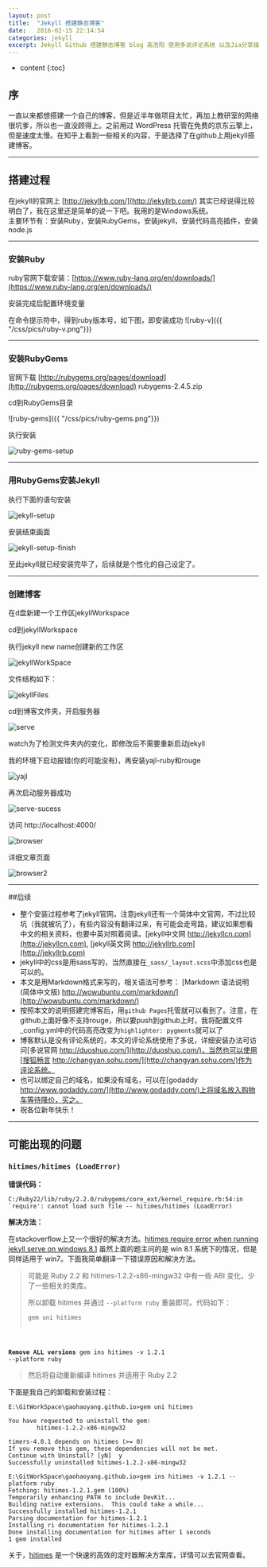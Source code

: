 ```yaml
---
layout: post
title:  "Jekyll 搭建静态博客"
date:   2016-02-15 22:14:54
categories: jekyll
excerpt: Jekyll Github 搭建静态博客 blog 高浩阳 使用多说评论系统 以及Jia分享插件 参考git教程
---
```


* content
{:toc}


## 序

一直以来都想搭建一个自己的博客，但是近半年做项目太忙，再加上教研室的网络很坑爹，所以也一直没顾得上。之前用过 WordPress 托管在免费的京东云擎上，但是速度太慢。在知乎上看到一些相关的内容，于是选择了在github上用jekyll搭建博客。

---

## 搭建过程

在jekyll的官网上 [http://jekyllrb.com/](http://jekyllrb.com/) 其实已经说得比较明白了，我在这里还是简单的说一下吧。我用的是Windows系统。    
主要环节有：安装Ruby，安装RubyGems，安装jekyll，安装代码高亮插件，安装node.js

---

### 安装Ruby

ruby官网下载安装：[https://www.ruby-lang.org/en/downloads/](https://www.ruby-lang.org/en/downloads/)

安装完成后配置环境变量

在命令提示符中，得到ruby版本号，如下图，即安装成功
![ruby-v]({{ "/css/pics/ruby-v.png"}})

---

### 安装RubyGems

官网下载 [http://rubygems.org/pages/download](http://rubygems.org/pages/download) rubygems-2.4.5.zip   

cd到RubyGems目录   

![ruby-gems]({{ "/css/pics/ruby-gems.png"}})    

执行安装   

![ruby-gems-setup]({{"/css/pics/ruby-gems-setup.png"}})   

---

### 用RubyGems安装Jekyll

执行下面的语句安装   

![jekyll-setup]({{"/css/pics/jekyll-setup.png"}})   

安装结束画面   

![jekyll-setup-finish]({{"/css/pics/jekyll-setup-finish.png"}})   

至此jekyll就已经安装完毕了，后续就是个性化的自己设定了。   

---

### 创建博客

在d盘新建一个工作区jekyllWorkspace

cd到jekyllWorkspace   

执行jekyll new name创建新的工作区   

![jekyllWorkSpace]({{"/css/pics/jekyllWorkSpace.png"}})   

文件结构如下：   

![jekyllFiles]({{"/css/pics/jekyllFiles.png"}})

cd到博客文件夹，开启服务器   

![serve]({{"/css/pics/serve.png"}})   

watch为了检测文件夹内的变化，即修改后不需要重新启动jekyll

我的环境下启动报错(你的可能没有)，再安装yajl-ruby和rouge  

![yajl]({{"/css/pics/yajl.png"}})

再次启动服务器成功

![serve-sucess]({{"/css/pics/serve-sucess.png"}})

访问 http://localhost:4000/   

![browser]({{"/css/pics/browser.png"}})   

详细文章页面   

![browser2]({{"/css/pics/browser2.png"}})  

---

##后续 

*  整个安装过程参考了jekyll官网，注意jekyll还有一个简体中文官网，不过比较坑（我就被坑了），有些内容没有翻译过来，有可能会走弯路，建议如果想看中文的相关资料，也要中英对照着阅读。[jekyll中文网 http://jekyllcn.com](http://jekyllcn.com), [jekyll英文网 http://jekyllrb.com](http://jekyllrb.com)
*  jekyll中的css是用sass写的，当然直接在`_sass/_layout.scss`中添加css也是可以的。
*  本文是用Markdown格式来写的，相关语法可参考： [Markdown 语法说明 (简体中文版) http://wowubuntu.com/markdown/](http://wowubuntu.com/markdown/)  
*  按照本文的说明搭建完博客后，用`github Pages`托管就可以看到了。注意，在github上面好像不支持rouge，所以要push到github上时，我将配置文件_config.yml中的代码高亮改变为`highlighter: pygments`就可以了
*  博客默认是没有评论系统的，本文的评论系统使用了多说，详细安装办法可访问[多说官网 http://duoshuo.com/](http://duoshuo.com/)，当然也可以使用[搜狐畅言 http://changyan.sohu.com/](http://changyan.sohu.com/)作为评论系统。	
*  也可以绑定自己的域名，如果没有域名，可以在[godaddy http://www.godaddy.com/](http://www.godaddy.com/)上将域名放入购物车等待降价，买之。
*  祝各位新年快乐！

---

## 可能出现的问题

### `hitimes/hitimes (LoadError)`

**错误代码：**

<pre><code class="markdown">C:/Ruby22/lib/ruby/2.2.0/rubygems/core_ext/kernel_require.rb:54:in `require': cannot load such file -- hitimes/hitimes (LoadError)</code></pre>

**解决方法：**

在stackoverflow上又一个很好的解决方法。[hitimes require error when running jekyll serve on windows 8.1](http://stackoverflow.com/questions/28985481/hitimes-require-error-when-running-jekyll-serve-on-windows-8-1) 虽然上面的题主问的是 win 8.1 系统下的情况，但是同样适用于 win7。下面我简单翻译一下错误原因和解决方法。

> 可能是 Ruby 2.2 和 hitimes-1.2.2-x86-mingw32 中有一些 ABI 变化，少了一些相关的类库。
> 
> 所以卸载 hitimes 并通过 `--platform ruby` 重装即可。代码如下：
>
><pre><code class="markdown">gem uni hitimes
**Remove ALL versions**
gem ins hitimes -v 1.2.1 --platform ruby
</code></pre>
> 然后将自动重新编译 hitimes 并适用于 Ruby 2.2

下面是我自己的卸载和安装过程：

<pre><code class="markdown">E:\GitWorkSpace\gaohaoyang.github.io>gem uni hitimes

You have requested to uninstall the gem:
        hitimes-1.2.2-x86-mingw32

timers-4.0.1 depends on hitimes (>= 0)
If you remove this gem, these dependencies will not be met.
Continue with Uninstall? [yN]  y
Successfully uninstalled hitimes-1.2.2-x86-mingw32

E:\GitWorkSpace\gaohaoyang.github.io>gem ins hitimes -v 1.2.1 --platform ruby
Fetching: hitimes-1.2.1.gem (100%)
Temporarily enhancing PATH to include DevKit...
Building native extensions.  This could take a while...
Successfully installed hitimes-1.2.1
Parsing documentation for hitimes-1.2.1
Installing ri documentation for hitimes-1.2.1
Done installing documentation for hitimes after 1 seconds
1 gem installed</code></pre>


关于，[hitimes](https://rubygems.org/gems/hitimes/versions/1.2.2) 是一个快速的高效的定时器解决方案库，详情可以去官网查看。


